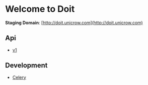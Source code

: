 # Welcome to Doit

**Staging Domain**: [http://doit.unicrow.com](http://doit.unicrow.com)

## Api

* [v1](api/v1.md)

## Development

* [Celery](development/celery.md)
